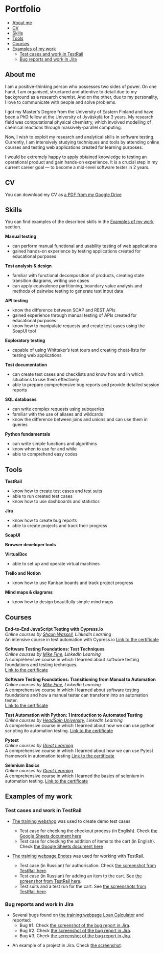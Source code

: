 # Portfolio
- [About me](#about-me)
- [CV](#cv)
- [Skills](#skills)
- [Tools](#tools)
- [Courses](#courses)
- [Examples of my work](#examples-of-my-work)
  * [Test cases and work in TestRail](#test-cases-and-work-in-testrail)
  * [Bug reports and work in Jira](#bug-reports-and-work-in-jira)


## About me

I am a positive-thinking person who possesses two sides of power. On one hand, I am organised, structured and attentive to detail due to my background as a research chemist. And on the other, due to my personality, I love to communicate with people and solve problems.

I got my Master's Degree from the University of Eastern Finland and have been a PhD fellow at the University of Jyväskylä for 3 years. My research field was computational physical chemistry, which involved modelling of chemical reactions through massively-parallel computing.

Now, I wish to exploit my research and analytical skills in software testing. Currently, I am intensively studying techniques and tools by attending online courses and testing web applications created for learning purposes.

I would be extremely happy to apply obtained knowledge to testing an operational product and gain hands-on experience. It is a crucial step in my current career goal — to become a mid-level software tester in 2 years.

## CV
You can download my CV as [a PDF from my Google Drive](https://drive.google.com/file/d/1MtzaHC8mB4JvCFKoLqC6sVBaInnAeSJ0/view?usp=sharing)

## Skills

You can find examples of the described skills in the [Examples of my work](#examples-of-my-work) section.

__Manual testing__
  * can perform manual functional and usability testing of web applications
  * gained hands-on experience by testing applications created for educational purposes

__Test analysis & design__
  * familiar with functional decomposition of products, creating state transition diagrams, writing use cases
  * can apply equivalence partitioning, boundary value analysis and methods of pairwise testing to generate test input data

__API testing__
  * know the difference between SOAP and REST APIs
  * gained experience through manual testing of APIs created for educational purposes
  * know how to manipulate requests and create test cases using the SoapUI tool

__Exploratory testing__
  * capable of using Whittaker’s test tours and creating cheat-lists for testing web applications

__Test documentation__
  * can create test cases and checklists and know how and in which situations to use them effectively
  * able to prepare comprehensive bug reports and provide detailed session reports

__SQL databases__
  * can write complex requests using subqueries
  * familiar with the use of aliases and wildcards
  * know the difference between joins and unions and can use them in queries

__Python fundamentals__
  * can write simple functions and algorithms
  * know when to use for and while
  * able to comprehend easy codes

## Tools

__TestRail__
  * know how to create test cases and test suits
  * able to run created test cases
  * know how to use dashboards and statistics

__Jira__
  * know how to create bug reports
  * able to create projects and track their progress

__SoapUI__

__Browser developer tools__

__VirtualBox__
  * able to set up and operate virtual machines

__Trello and Notion__
  * know how to use Kanban boards and track project progress

__Mind maps & diagrams__
  * know how to design beautifully simple mind maps

## Courses

__End-to-End JavaScript Testing with Cypress.io__  
*Online courses by [Shaun Wassell](https://www.linkedin.com/learning/instructors/shaun-wassell), LinkedIn Learning*  
An intensive course in test automation with Cypress.io 
[Link to the certificate](https://www.linkedin.com/learning/certificates/a4c6c4b19f7e8cd74791912eb9fdaec03ad6d1723ca8b51182578a273a2bf882)  


__Software Testing Foundations: Test Techniques__  
*Online courses by [Mike Fine](https://www.linkedin.com/learning/instructors/mike-fine), LinkedIn Learning*  
A comprehensive course in which I learned about software testing foundations and testing techniques.   
[Link to the certificate](https://www.linkedin.com/learning/certificates/bef7301bce7f0faf33dade856d8ab254676752928463db92fadd7711b776cf29?lipi=urn%3Ali%3Apage%3Ad_flagship3_profile_view_base%3BijScdg9%2FSRin2EPCNMWwqA%3D%3D)

__Software Testing Foundations: Transitioning from Manual to Automation__  
*Online courses by [Mike Fine](https://www.linkedin.com/learning/instructors/mike-fine), LinkedIn Learning*  
A comprehensive course in which I learned about software testing foundations and how a manual tester can transform into an automation tester.   
[Link to the certificate](https://www.linkedin.com/learning/certificates/634d04f325a0ace3f6b238de597ea77daeed48e21a96a25b6a197bc497a4cf36?lipi=urn%3Ali%3Apage%3Ad_flagship3_profile_view_base_certifications_details%3BhiQwQoNjT1KdAJnr5jfNxw%3D%3D)

__Test Automation with Python: 1 Introduction to Automated Testing__  
*Online courses by [HeadSpin University](https://www.linkedin.com/learning/instructors/headspin-university), LinkedIn Learning*  
A comprehensive course in which I learned about how we can use python scripting ito automation testing. 
[Link to the certificate](https://www.linkedin.com/learning/certificates/ff91435f707bf9d754329cb101c8d0438453ed1faf83a383ab3df76bc251588f?lipi=urn%3Ali%3Apage%3Ad_flagship3_profile_view_base_certifications_details%3BhiQwQoNjT1KdAJnr5jfNxw%3D%3D)

__Pytest__  
*Online courses by [Great Learning](https://olympus.mygreatlearning.com/)*  
A comprehensive course in which I learned about how we can use Pytest framework in automation testing 
[Link to the certificate](https://olympus.mygreatlearning.com/courses/67067/certificate)

__Selenium Basics__  
*Online courses by [Great Learning](https://olympus.mygreatlearning.com/)*  
A comprehensive course in which I learned the basics of selenium in automation testing.
[Link to the certificate](https://olympus.mygreatlearning.com/courses/61859/certificate)

## Examples of my work

### Test cases and work in TestRail

- [The training webshop](http://automationpractice.com/) was used to create demo test cases
  * Test case for checking the checkout process (in English). Check [the Google Sheets document here](https://docs.google.com/spreadsheets/d/1NpgiyQr2mx2YKddbXOFi7YygWE_jUve3spzscLkpTuY/edit?usp=sharing)
  * Test case for checking the addition of items to the cart (in English). Check [the Google Sheets document here](https://docs.google.com/spreadsheets/d/1PTc-aPCKWBm4B3aaTPsvJ5wgW0P-KkpvaclZAbQzTZY/edit#gid=0)

- [The training webpage Enotes](https://enotes.pointschool.ruin) was used for working with TestRail.
  * Test case (in Russian) for authorisation. Check [the screenshot from TestRail here](https://drive.google.com/file/d/1X9q5h3NKLI7NZpoU-gaHwSrYq_KQtDsl/view?usp=sharing).
  * Test case (in Russian) for adding an item to the cart. See [the screenshot from TestRail here](https://drive.google.com/file/d/1L74DBG62BRnl45WuVYsuR3RoYU4KZHrI/view?usp=sharing).
  * Test suits and a test run for the cart. See [the screenshots from TestRail here](https://drive.google.com/file/d/1imQyEHdDE9FCWtnnPZurh0J9QMTWrS3l/view?usp=sharing).


### Bug reports and work in Jira

- Several bugs found on [the training webpage Loan Calculator](http://creditcalculator.pointschool.ru) and reported:
  * Bug #1. Check [the screenshot of the bug report in Jira](https://drive.google.com/file/d/1Ypqw992_r6YgXNdqslH1FVW3Y33sT6ip/view?usp=sharing).
  * Bug #2. Check [the screenshot of the bug report in Jira](https://drive.google.com/file/d/15KB2fIqWO4uIUbAMejk8ZZrkpPfJzz1m/view?usp=sharing).
  * Bug #3. Check [the screenshot of the bug report in Jira](https://drive.google.com/file/d/1Qn_Fe5gwdEQ-f4PKpg115CZaWl3_N705/view?usp=sharing).
* An example of a project in Jira. Check [the screenshot](https://drive.google.com/file/d/1uN7R4SGWYZ0zn45id8_CeSzs4sn68BWq/view?usp=sharing).



